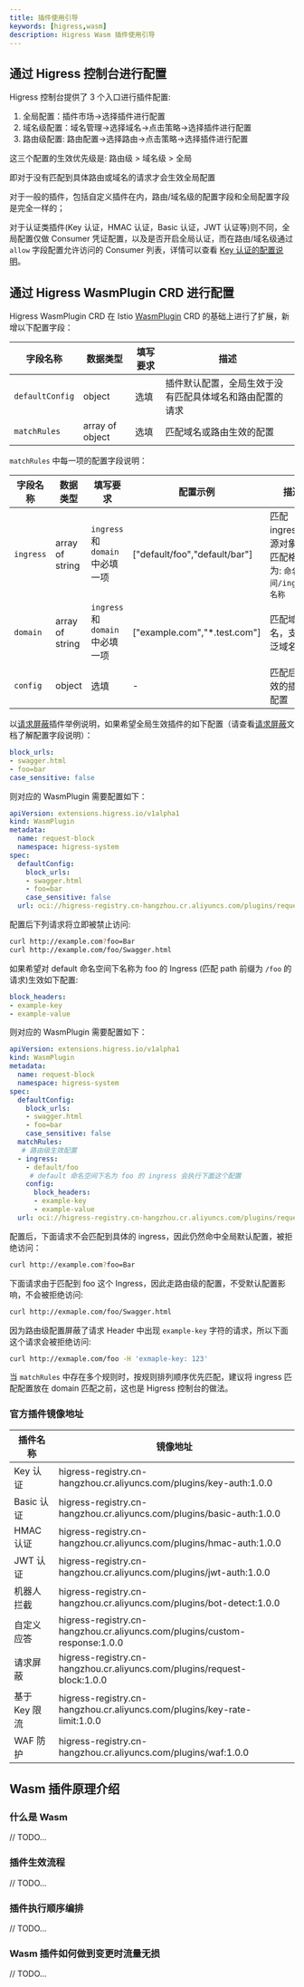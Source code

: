 ```yaml
---
title: 插件使用引导
keywords: [higress,wasm]
description: Higress Wasm 插件使用引导
---
```


## 通过 Higress 控制台进行配置

Higress 控制台提供了 3 个入口进行插件配置:

1. 全局配置：插件市场->选择插件进行配置
2. 域名级配置：域名管理->选择域名->点击策略->选择插件进行配置
3. 路由级配置: 路由配置->选择路由->点击策略->选择插件进行配置

这三个配置的生效优先级是: 路由级 > 域名级 > 全局

即对于没有匹配到具体路由或域名的请求才会生效全局配置

对于一般的插件，包括自定义插件在内，路由/域名级的配置字段和全局配置字段是完全一样的；

对于认证类插件(Key 认证，HMAC 认证，Basic 认证，JWT 认证等)则不同，全局配置仅做 Consumer 凭证配置，以及是否开启全局认证，而在路由/域名级通过 `allow` 字段配置允许访问的 Consumer 列表，详情可以查看 [Key 认证的配置说明](./authentication/key-auth.md)。

## 通过 Higress WasmPlugin CRD 进行配置

Higress WasmPlugin CRD 在 Istio [WasmPlugin](https://istio.io/latest/docs/reference/config/proxy_extensions/wasm-plugin/#WasmPlugin) CRD 的基础上进行了扩展，新增以下配置字段：

| 字段名称 | 数据类型 | 填写要求 | 描述 |
| -------  | -------  | -------- | ---  |
| `defaultConfig` | object | 选填 | 插件默认配置，全局生效于没有匹配具体域名和路由配置的请求 |
| `matchRules` | array of object | 选填 | 匹配域名或路由生效的配置 |

`matchRules` 中每一项的配置字段说明：

| 字段名称 | 数据类型 | 填写要求                       | 配置示例 |描述 |
| -------  | -------  |----------------------------| --- |---  |
| `ingress` | array of string | `ingress` 和 `domain` 中必填一项 | ["default/foo","default/bar"] | 匹配 ingress 资源对象，匹配格式为: `命名空间/ingress名称` |
| `domain` | array of string | `ingress` 和 `domain` 中必填一项 | ["example.com","*.test.com"] | 匹配域名，支持泛域名 |
| `config` | object | 选填                         | - | 匹配后生效的插件配置 |

以[请求屏蔽](./traffic/request-block.md)插件举例说明，如果希望全局生效插件的如下配置（请查看[请求屏蔽](./traffic/request-block.md)文档了解配置字段说明）：

```yaml
block_urls:
- swagger.html
- foo=bar
case_sensitive: false
```

则对应的 WasmPlugin 需要配置如下：

```yaml
apiVersion: extensions.higress.io/v1alpha1
kind: WasmPlugin
metadata:
  name: request-block
  namespace: higress-system
spec:
  defaultConfig:
    block_urls:
    - swagger.html
    - foo=bar
    case_sensitive: false
  url: oci://higress-registry.cn-hangzhou.cr.aliyuncs.com/plugins/request-block:1.0.0
```

配置后下列请求将立即被禁止访问:

```bash
curl http://example.com?foo=Bar
curl http://example.com/foo/Swagger.html
```

如果希望对 default 命名空间下名称为 foo 的 Ingress (匹配 path 前缀为 `/foo` 的请求)生效如下配置:

```yaml
block_headers:
- example-key
- example-value
```

则对应的 WasmPlugin 需要配置如下：

```yaml
apiVersion: extensions.higress.io/v1alpha1
kind: WasmPlugin
metadata:
  name: request-block
  namespace: higress-system
spec:
  defaultConfig:
    block_urls:
    - swagger.html
    - foo=bar
    case_sensitive: false
  matchRules:
   # 路由级生效配置
  - ingress:
    - default/foo
     # default 命名空间下名为 foo 的 ingress 会执行下面这个配置
    config:
      block_headers:
      - example-key
      - example-value
  url: oci://higress-registry.cn-hangzhou.cr.aliyuncs.com/plugins/request-block:1.0.0
```

配置后，下面请求不会匹配到具体的 ingress，因此仍然命中全局默认配置，被拒绝访问：

```bash
curl http://example.com?foo=Bar
```

下面请求由于匹配到 foo 这个 Ingress，因此走路由级的配置，不受默认配置影响，不会被拒绝访问:

```bash
curl http://exmaple.com/foo/Swagger.html
```

因为路由级配置屏蔽了请求 Header 中出现 `example-key` 字符的请求，所以下面这个请求会被拒绝访问:

```bash
curl http://exmaple.com/foo -H 'exmaple-key: 123'
```

当 `matchRules` 中存在多个规则时，按规则排列顺序优先匹配，建议将 ingress 匹配配置放在 domain 匹配之前，这也是 Higress 控制台的做法。

### 官方插件镜像地址

| 插件名称 | 镜像地址 |
| -------  | -------  | 
| Key 认证 | higress-registry.cn-hangzhou.cr.aliyuncs.com/plugins/key-auth:1.0.0 |
| Basic 认证 | higress-registry.cn-hangzhou.cr.aliyuncs.com/plugins/basic-auth:1.0.0 |
| HMAC 认证 | higress-registry.cn-hangzhou.cr.aliyuncs.com/plugins/hmac-auth:1.0.0 |
| JWT 认证 | higress-registry.cn-hangzhou.cr.aliyuncs.com/plugins/jwt-auth:1.0.0 |
| 机器人拦截 | higress-registry.cn-hangzhou.cr.aliyuncs.com/plugins/bot-detect:1.0.0 |
| 自定义应答 | higress-registry.cn-hangzhou.cr.aliyuncs.com/plugins/custom-response:1.0.0 |
| 请求屏蔽 | higress-registry.cn-hangzhou.cr.aliyuncs.com/plugins/request-block:1.0.0 |
| 基于 Key 限流 | higress-registry.cn-hangzhou.cr.aliyuncs.com/plugins/key-rate-limit:1.0.0 |
| WAF 防护 | higress-registry.cn-hangzhou.cr.aliyuncs.com/plugins/waf:1.0.0  |

## Wasm 插件原理介绍

### 什么是 Wasm 
// TODO...

### 插件生效流程
// TODO...

### 插件执行顺序编排
// TODO...

### Wasm 插件如何做到变更时流量无损
// TODO...
